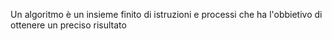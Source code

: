 Un algoritmo è un insieme finito di istruzioni e processi che ha l'obbietivo di ottenere un preciso risultato  